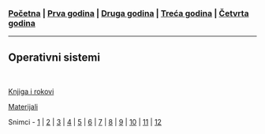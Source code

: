 ### [Početna](../README.md) | [Prva godina](../main_pages/prva.md) | [Druga godina](../main_pages/druga.md) | [Treća godina](../main_pages/treca.md) | [Četvrta godina](../main_pages/cetvrta.md)

---

## Operativni sistemi

<br>

[Knjiga i rokovi](https://drive.google.com/drive/folders/1FRBrvMzTgsBfz_n4KInYKQxGAcap7Ish)

[Materijali](https://github.com/osmatf/osvezbe/)

Snimci - [1](https://drive.google.com/file/d/1L6xfgd2KngMngM2b0ygB952CHgP6JUgc/view) |
[2](https://drive.google.com/file/d/1S5T8NMdYaM0VcOgkfivbN8-ylFlt-bo0/view) |
[3](https://drive.google.com/file/d/1Xzzcblzzhd9lADPLFwdlmF3-dFsdIf-4/view) |
[4](https://drive.google.com/file/d/1H5R9SdZ65SVXwvkgecYnDh7EiVXU7nfS/view) |
[5](https://drive.google.com/file/d/1fplRDxllO4L2M-aJu7xTdoMrCn7d5Ryh/view) |
[6](https://drive.google.com/file/d/1fp-PKypsqSF9K7L9tKGfdnHTWilN-4Cc/view) |
[7](https://drive.google.com/file/d/1ielZ0uI995SrG_a-OPW6xAzhNgs0Ky50/view) |
[8](https://drive.google.com/file/d/16N434K_UciYM3EgNB-HvXDIzC8DV57f2/view) |
[9](https://drive.google.com/file/d/1HL98TTh3c-xiZa64KkE5WHPaIVNoqiZV/view) |
[10](https://drive.google.com/file/d/1-7mSnCkZyRFdeIVbR2wZbe-A0Y_c3awa/view) |
[11](https://drive.google.com/file/d/1E0x27Jk-7pH0J2iCdomAPpBSN-tCfkFO/view) |
[12](https://drive.google.com/file/d/1sgX125WGJbCkiUkZ4QEFRxVdkb8YAcK1/view)
